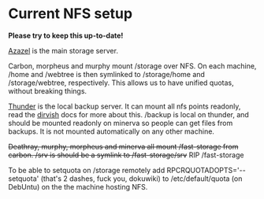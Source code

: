 # Current NFS setup

**Please try to keep this up-to-date!**

[Azazel](/machines/azazel) is the main storage server.

Carbon, morpheus and murphy mount /storage over NFS. On each machine, /home and /webtree is then symlinked to /storage/home and /storage/webtree, respectively. This allows us to have unified quotas, without breaking things.

[Thunder](/legacy/machines/thunder) is the local backup server. It can mount all nfs points readonly, read the [dirvish](/legacy/procedures/dirvish) docs for more about this. /backup is local on thunder, and should be mounted readonly on minerva so people can get files from backups. It is not mounted automatically on any other machine.

<del>Deathray, murphy, morpheus and minerva all mount /fast-storage from carbon. /srv is should be a symlink to /fast-storage/srv</del> RIP /fast-storage

To be able to setquota on /storage remotely add RPCRQUOTADOPTS='--setquota' (that's 2 dashes, fuck you, dokuwiki) to /etc/default/quota (on DebUntu) on the the machine hosting NFS.
